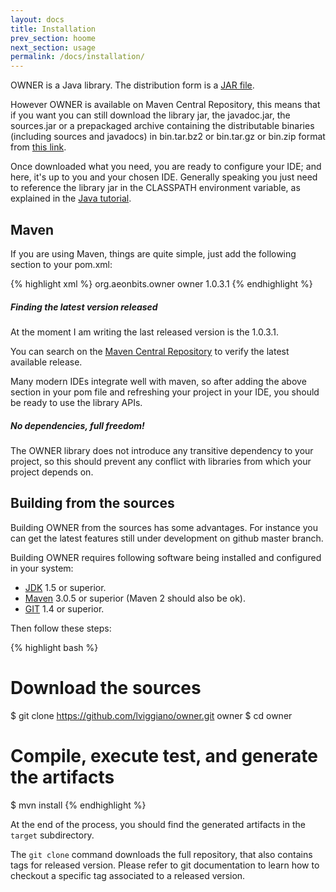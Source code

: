 ```yaml
---
layout: docs
title: Installation
prev_section: hoome
next_section: usage
permalink: /docs/installation/
---
```


OWNER is a Java library. The distribution form is a [JAR file](http://docs.oracle.com/javase/tutorial/deployment/jar/).

However OWNER is available on Maven Central Repository, this means that if
you want you can still download the library jar, the javadoc.jar, the sources.jar
or a prepackaged archive containing the distributable binaries (including sources 
and javadocs) in bin.tar.bz2 or bin.tar.gz or bin.zip format
from [this link](http://search.maven.org/#search%7Cgav%7C1%7Cg%3A%22org.aeonbits.owner%22%20AND%20a%3A%22owner%22).

Once downloaded what you need, you are ready to configure your IDE; and here, 
it's up to you and your chosen IDE.
Generally speaking you just need to reference the library jar in the CLASSPATH
environment variable, as explained in the [Java tutorial](http://docs.oracle.com/javase/tutorial/essential/environment/paths.html).

## Maven

If you are using Maven, things are quite simple, just add the following section
to your pom.xml:

{% highlight xml %}
<dependencies>
    <dependency>
        <groupId>org.aeonbits.owner</groupId>
        <artifactId>owner</artifactId>
        <version>1.0.3.1</version>
    </dependency>
</dependencies>
{% endhighlight %}

<div class="note">
  <h5>Finding the latest version released</h5>
  <p>At the moment I am writing the last released version is the 1.0.3.1.</p>
  <p>You can search on the <a href="http://search.maven.org/#search%7Cgav%7C1%7Cg%3A%22org.aeonbits.owner%22%20AND%20a%3A%22owner%22">Maven Central Repository</a> 
  to verify the latest available release.</p>
</div>

Many modern IDEs integrate well with maven, so after adding the above section
in your pom file and refreshing your project in your IDE, you should be ready to 
use the library APIs.

<div class="note info">
  <h5>No dependencies, full freedom!</h5>
  <p>
  The OWNER library does not introduce any transitive dependency to your project,
  so this should prevent any conflict with libraries from which your project 
  depends on.
  </p>
</div>


## Building from the sources

Building OWNER from the sources has some advantages. For instance you can get 
the latest features still under development on github master branch.

Building OWNER requires following software being installed and configured in 
your system:

 - [JDK](http://docs.oracle.com/javase/7/docs/webnotes/install/) 1.5 or superior.
 - [Maven](http://maven.apache.org/download.cgi#Installation_Instructions) 3.0.5 
   or superior (Maven 2 should also be ok). 
 - [GIT](http://git-scm.com/book/en/Getting-Started-Installing-Git) 1.4 or superior.

Then follow these steps:

{% highlight bash %}
# Download the sources
$ git clone https://github.com/lviggiano/owner.git owner
$ cd owner
# Compile, execute test, and generate the artifacts
$ mvn install
{% endhighlight %}

At the end of the process, you should find the generated artifacts in the 
`target` subdirectory.

The `git clone` command downloads the full repository, that also contains tags
for released version. Please refer to git documentation to learn how to checkout
a specific tag associated to a released version.
